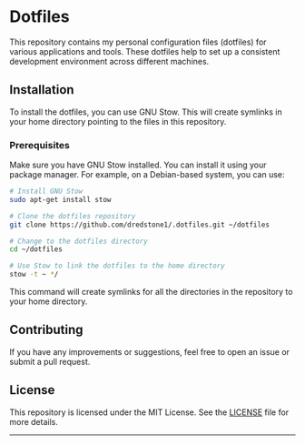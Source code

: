 # Dotfiles
This repository contains my personal configuration files (dotfiles) for various applications and tools. These dotfiles help to set up a consistent development environment across different machines.

## Installation

To install the dotfiles, you can use GNU Stow. This will create symlinks in your home directory pointing to the files in this repository.

### Prerequisites

Make sure you have GNU Stow installed. You can install it using your package manager. For example, on a Debian-based system, you can use:

```sh
# Install GNU Stow
sudo apt-get install stow

# Clone the dotfiles repository
git clone https://github.com/dredstone1/.dotfiles.git ~/dotfiles

# Change to the dotfiles directory
cd ~/dotfiles

# Use Stow to link the dotfiles to the home directory
stow -t ~ */
```

This command will create symlinks for all the directories in the repository to your home directory.

## Contributing

If you have any improvements or suggestions, feel free to open an issue or submit a pull request.

## License

This repository is licensed under the MIT License. See the [LICENSE](LICENSE) file for more details.

---
